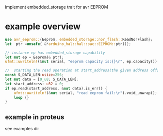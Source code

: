 implement embedded_storage trait for avr EEPROM


# example overview
```rust
use avr_eeprom::{Eeprom, embedded_storage::nor_flash::ReadNorFlash};
let  ptr =unsafe{ &*arduino_hal::hal::pac::EEPROM::ptr()};

// instance ep has embedded_storage capability
let mut ep = Eeprom(& ptr);
ufmt::uwriteln!(&mut serial, "eeprom capacity is:{}\r", ep.capacity()).void_unwrap();

//	starting the read operation at start_address(the given address offset), and reading `data.len()` bytes.
const S_DATA_LEN:usize=256;
let mut data = [0_u8; S_DATA_LEN];
let start_address: u32 = 0;
if ep.read(start_address, &mut data).is_err() {
    ufmt::uwriteln!(&mut serial, "read eeprom fail:\r").void_unwrap();
    loop {}
}
```

## example in proteus

see examples dir